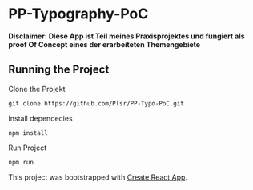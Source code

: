# PP-Typography-PoC
**Disclaimer: Diese App ist Teil meines Praxisprojektes und fungiert als proof Of Concept eines der erarbeiteten Themengebiete**  

## Running the Project
Clone the Projekt
```
git clone https://github.com/Plsr/PP-Typo-PoC.git
```

Install dependecies
```
npm install
```

Run Project
```
npm run
```

This project was bootstrapped with [Create React App](https://github.com/facebookincubator/create-react-app).
